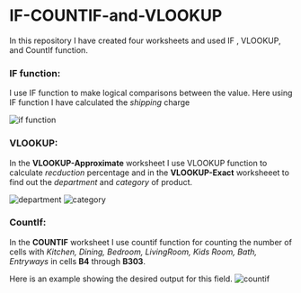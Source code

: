 
# IF-COUNTIF-and-VLOOKUP

In this repository I have created  four worksheets and used IF , VLOOKUP, and CountIf function.

### IF function:
I use IF function to make logical comparisons between the value. Here using IF function I have calculated the *shipping* charge

![if function](https://user-images.githubusercontent.com/33751371/34720284-5a06b976-f568-11e7-9beb-026eac26fe36.PNG)


### VLOOKUP:
In the **VLOOKUP-Approximate** worksheet I use VLOOKUP function to calculate *recduction* percentage and in the **VLOOKUP-Exact** worksheeet to find out the *department* and *category* of product.

![department](https://user-images.githubusercontent.com/33751371/34722082-95c8a378-f56f-11e7-9e99-01355a59cf5b.PNG)
![category](https://user-images.githubusercontent.com/33751371/34722080-9461e94a-f56f-11e7-9fa8-d23e1f26b8bf.PNG)

### CountIf:
In the **COUNTIF** worksheet I use countif function for counting the number of cells with *Kitchen, Dining, Bedroom, LivingRoom,
Kids Room, Bath, Entryways* in cells **B4** through **B303**.

Here is an example showing the desired output for this field.
![countif](https://user-images.githubusercontent.com/33751371/34821794-0bfdecda-f6ef-11e7-8dc1-a31f363fd744.PNG)
